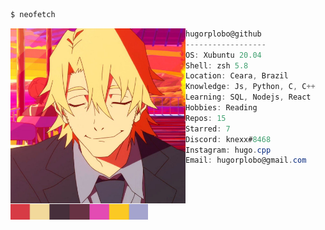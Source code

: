 ```bash
$ neofetch
```

<img src="resources/profile.jpg" alt="Profile image" align="left" width="280px" />

```csharp
hugorplobo@github
------------------
OS: Xubuntu 20.04
Shell: zsh 5.8
Location: Ceara, Brazil
Knowledge: Js, Python, C, C++
Learning: SQL, Nodejs, React
Hobbies: Reading
Repos: 15
Starred: 7
Discord: knexx#8468
Instagram: hugo.cpp
Email: hugorplobo@gmail.com

```
<br>

&nbsp;&nbsp;&nbsp;&nbsp;&nbsp;&nbsp;
<img src="./resources/colors.png" alt="Profile colors" width="220px" />
